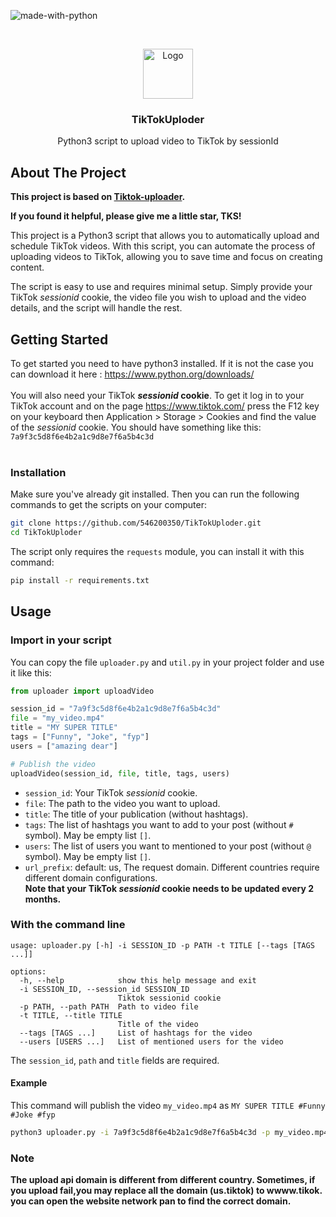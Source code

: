 ![made-with-python](https://img.shields.io/badge/Made%20with-Python3-brightgreen)

<!-- LOGO -->
<br />
<p align="center">
  <img src="https://user-images.githubusercontent.com/54740007/212677385-8f453f16-06fd-41e2-83a6-8a25d5435418.png" alt="Logo" width="80" height="80">

  <h3 align="center">TikTokUploder</h3>

  <p align="center">
    Python3 script to upload video to TikTok by sessionId
    <br />
    </p>
</p>


## About The Project

**This project is based on [Tiktok-uploader](https://github.com/MiniGlome/Tiktok-uploader.git).**

**If you found it helpful, please give me a little star, TKS!**

This project is a Python3 script that allows you to automatically upload and schedule TikTok videos. With this script, you can automate the process of uploading videos to TikTok, allowing you to save time and focus on creating content.

The script is easy to use and requires minimal setup. Simply provide your TikTok *sessionid* cookie, the video file you wish to upload and the video details, and the script will handle the rest.

## Getting Started
To get started you need to have python3 installed. If it is not the case you can download it here : https://www.python.org/downloads/<br><br>
You will also need your TikTok ***sessionid* cookie**. To get it log in to your TikTok account and on the page https://www.tiktok.com/ press the F12 key on your keyboard then Application > Storage > Cookies and find the value of the *sessionid* cookie. You should have something like this: `7a9f3c5d8f6e4b2a1c9d8e7f6a5b4c3d` <br><br>

### Installation
Make sure you've already git installed. Then you can run the following commands to get the scripts on your computer:
   ```sh
   git clone https://github.com/546200350/TikTokUploder.git
   cd TikTokUploder
   ```
The script only requires the `requests` module, you can install it with this command:
```sh
pip install -r requirements.txt
```
   
## Usage
### Import in your script
You can copy the file `uploader.py` and `util.py` in your project folder and use it like this:
```python
from uploader import uploadVideo

session_id = "7a9f3c5d8f6e4b2a1c9d8e7f6a5b4c3d"
file = "my_video.mp4"
title = "MY SUPER TITLE"
tags = ["Funny", "Joke", "fyp"]
users = ["amazing dear"]

# Publish the video
uploadVideo(session_id, file, title, tags, users)
```
- `session_id`: Your TikTok *sessionid* cookie.<br>
- `file`: The path to the video you want to upload.<br>
- `title`: The title of your publication (without hashtags).<br>
- `tags`: The list of hashtags you want to add to your post (without `#` symbol). May be empty list `[]`.<br>
- `users`: The list of users you want to mentioned to your post (without `@` symbol). May be empty list `[]`.<br>
- `url_prefix`: default: us, The request domain. Different countries require different domain configurations.<br>
**Note that your TikTok *sessionid* cookie needs to be updated every 2 months.**

### With the command line
```
usage: uploader.py [-h] -i SESSION_ID -p PATH -t TITLE [--tags [TAGS ...]]

options:
  -h, --help            show this help message and exit
  -i SESSION_ID, --session_id SESSION_ID
                        Tiktok sessionid cookie
  -p PATH, --path PATH  Path to video file
  -t TITLE, --title TITLE
                        Title of the video
  --tags [TAGS ...]     List of hashtags for the video
  --users [USERS ...]   List of mentioned users for the video
```                        
The `session_id`, `path` and `title` fields are required.
    
#### Example
This command will publish the video `my_video.mp4` as `MY SUPER TITLE #Funny #Joke #fyp`
```sh
python3 uploader.py -i 7a9f3c5d8f6e4b2a1c9d8e7f6a5b4c3d -p my_video.mp4 -t "MY SUPER TITLE" --tags Funny Joke Fyp --users amazing
```
### Note
 <b>The upload api domain is different from different country. Sometimes, if you upload fail,you may replace all the domain (us.tiktok) to wwww.tikok. you can open the website network pan to find the correct domain.</b>
